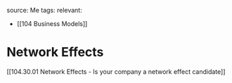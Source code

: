 source: Me
tags:
relevant:
- [[104 Business Models]]

# Network Effects

[[104.30.01 Network Effects - Is your company a network effect candidate]]